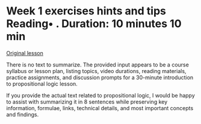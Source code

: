 # Week 1 exercises hints and tips Reading• . Duration: 10 minutes 10 min

[Original lesson](https://www.coursera.org/learn/uol-fundamentals-of-computer-science/supplement/VIJzL/week-1-exercises-hints-and-tips)

There is no text to summarize. The provided input appears to be a course syllabus or lesson plan, listing topics, video durations, reading materials, practice assignments, and discussion prompts for a 30-minute introduction to propositional logic lesson. 

If you provide the actual text related to propositional logic, I would be happy to assist with summarizing it in 8 sentences while preserving key information, formulae, links, technical details, and most important concepts and findings.

